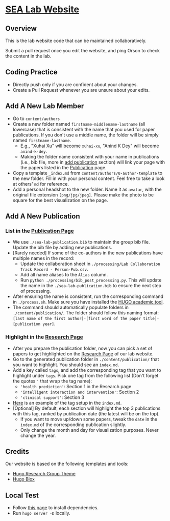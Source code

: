 # [SEA Lab Website](https://sea-lab.space)

## Overview

This is the lab website code that can be maintained collaboratively.

Submit a pull request once you edit the website, and ping Orson to check the content in the lab.

## Coding Practice

- Directly push only if you are confident about your changes.
- Create a Pull Request whenever you are unsure about your edits. 

## <a name="add-member"></a> Add A New Lab Member

- Go to `content/authors`
- Create a new folder named `firstname-middlename-lastname` (all lowercase) that is consistent with the name that you used for paper publications. If you don't use a middle name, the folder will be simply named `firstname-lastname`.
  - E.g., "Xuhai Xu" will become `xuhai-xu`, "Anind K Dey" will become `anind-k-dey`.
  - Making the folder name consistent with your name in publications (i.e., bib file, more in [add publication](#add-pub) section) will link your page with the papers listed in the [Publication](https://sea-lab.space/publication/) page.
- Copy a template `_index.md` from `content/authors/0-author-template` to the new folder. Fill in with your personal content. Feel free to take a look at others' `md` for reference.
- Add a personal headshot to the new folder. Name it as `avatar`, with the original file extension `[png/jpg/jpeg]`. Please make the photo to be square for the best visualization on the page.

## <a name="add-pub"></a> Add A New Publication

### List in the [Publication Page](https://sea-lab.space/publication/)
- We use `./sea-lab-publication.bib` to maintain the group bib file. Update the bib file by adding new publications.
- [Rarely needed] If some of the co-authors in the new publications have multiple names in the record:
  - Update the collaboration sheet in `./processing/Lab Collaboration Track Record - Person-Pub.csv`.
  - Add all name aliases to the `Alias` column.
  - Run `python ./processing/bib_post_processing.py`. This will update the name in the `./sea-lab-publication.bib` to ensure the next step of processing.
- After ensuring the name is consistent, run the corresponding command in `./process.sh`. Make sure you have installed the [HUGO academic tool](https://github.com/girtel/hugo-academic-cli-girtel).
- The command should automatically populate folders in `./content/publication/`. The folder should follow this naming format: `[last name of the first author]-[first word of the paper title]-[publication year]`.

### Highlight in the [Research Page](https://sea-lab.space/research/)
- After you prepare the publication folder, now you can pick a set of papers to get highlighted on the [Research Page](https://sea-lab.space/research/) of our lab website.
- Go to the generated publication folder in `./content/publication/` that you want to highlight. You should see an `index.md`.
- Add a key called `tags`, and add the corresponding tag that you want to highlight under `tags`. Pick one tag from the following list (Don't forget the quotes `'` that wrap the tag name):
  - `'health prediction'`: Section 1 in the Research page
  - `'intelligent interaction and intervention'`: Section 2
  - `'clinical support'`: Section 3
- [Here](./content/publication/xu-globem-2023/index.md) is an example of the tag setup in the `index.md`.
- [Optional] By default, each section will highlight the top 3 publications with this tag, ranked by publication date (the latest will be on the top).
  - If you want to move up/down some papers, tweak the `date` in the `index.md` of the corresponding publication slightly.
  - Only change the month and day for visualization purposes. Never change the year.


## Credits

Our website is based on the following templates and tools:
- [Hugo Research Group Theme](https://github.com/HugoBlox/theme-research-group)
- [Hugo Blox](https://hugoblox.com)

## Local Test

- Follow [this page](https://docs.hugoblox.com/getting-started/install-hugo/) to install dependencies.
- Run `hugo server -D` locally.